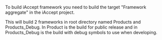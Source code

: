 To build iAccept framework you need to build the target "Framework aggregate" in the iAccept project.

This will build 2 frameworks in root directory named Products and Products\_Debug.  In Product is the build for public release and in Products\_Debug is the build with debug symbols to use when developing.